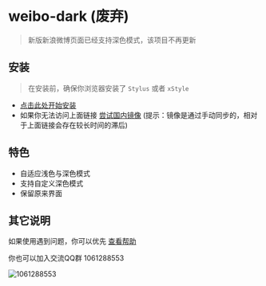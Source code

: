 # weibo-dark (废弃)

> 新版新浪微博页面已经支持深色模式，该项目不再更新

## 安装

> 在安装前，确保你浏览器安装了 `Stylus` 或者 `xStyle`

- [点击此处开始安装](https://tolking.github.io/usercss/weibo-dark/index.user.css)
- 如果你无法访问上面链接 [尝试国内镜像](https://gitee.com/tolking/usercss/raw/master/weibo-dark/index.user.css) (提示：镜像是通过手动同步的，相对于上面链接会存在较长时间的滞后)

## 特色

- 自适应浅色与深色模式
- 支持自定义深色模式
- 保留原来界面

## 其它说明

如果使用遇到问题，你可以优先 [查看帮助](../help.md)

你也可以加入交流QQ群 1061288553

![1061288553](https://i.loli.net/2020/03/28/agCTnyh2ZRDsQm3.jpg)